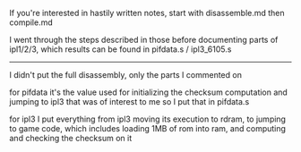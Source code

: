 If you're interested in hastily written notes, start with disassemble.md then compile.md

I went through the steps described in those before documenting parts of ipl1/2/3, which results can be found in pifdata.s / ipl3_6105.s

------------------

I didn't put the full disassembly, only the parts I commented on

for pifdata it's the value used for initializing the checksum computation and jumping to ipl3 that was of interest to me so I put that in pifdata.s

for ipl3 I put everything from ipl3 moving its execution to rdram, to jumping to game code, which includes loading 1MB of rom into ram, and computing and checking the checksum on it
